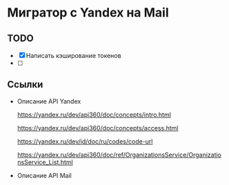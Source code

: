 # Мигратор с Yandex на Mail

## TODO

- [x] Написать кэширование токенов
- [ ] 

## Ссылки
* Описание API Yandex

    https://yandex.ru/dev/api360/doc/concepts/intro.html
    
    https://yandex.ru/dev/api360/doc/concepts/access.html

    https://yandex.ru/dev/id/doc/ru/codes/code-url

    https://yandex.ru/dev/api360/doc/ref/OrganizationsService/OrganizationsService_List.html

* Описание API Mail